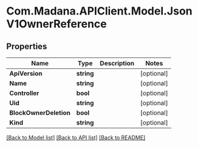 
# Com.Madana.APIClient.Model.JsonV1OwnerReference

## Properties

Name | Type | Description | Notes
------------ | ------------- | ------------- | -------------
**ApiVersion** | **string** |  | [optional] 
**Name** | **string** |  | [optional] 
**Controller** | **bool** |  | [optional] 
**Uid** | **string** |  | [optional] 
**BlockOwnerDeletion** | **bool** |  | [optional] 
**Kind** | **string** |  | [optional] 

[[Back to Model list]](../README.md#documentation-for-models)
[[Back to API list]](../README.md#documentation-for-api-endpoints)
[[Back to README]](../README.md)

